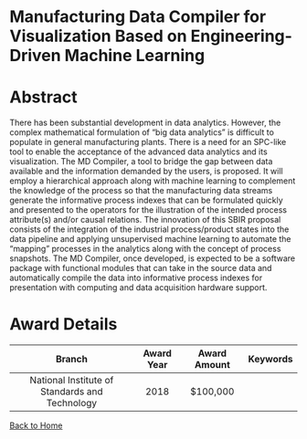 
Manufacturing Data Compiler for Visualization Based on Engineering-Driven Machine Learning
==========================================================================================

# Abstract


There has been substantial development in data analytics. However, the complex mathematical formulation of “big data analytics” is difficult to populate in general manufacturing plants. There is a need for an SPC-like tool to enable the acceptance of the advanced data analytics and its visualization. The MD Compiler, a tool to bridge the gap between data available and the information demanded by the users, is proposed. It will employ a hierarchical approach along with machine learning to complement the knowledge of the process so that the manufacturing data streams generate the informative process indexes that can be formulated quickly and presented to the operators for the illustration of the intended process attribute(s) and/or causal relations. The innovation of this SBIR proposal consists of the integration of the industrial process/product states into the data pipeline and applying unsupervised machine learning to automate the “mapping” processes in the analytics along with the concept of process snapshots. The MD Compiler, once developed, is expected to be a software package with functional modules that can take in the source data and automatically compile the data into informative process indexes for presentation with computing and data acquisition hardware support.  

# Award Details

|Branch|Award Year|Award Amount|Keywords|
| :---: | :---: | :---: | :---: |
|National Institute of Standards and Technology|2018|$100,000||
  
  


[Back to Home](https://github.com/chrischow/dod_sbir_awards/JT/#52)